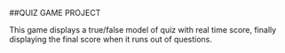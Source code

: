 ##QUIZ GAME PROJECT

This game displays a true/false model of quiz with real time score, finally displaying the final score when it runs out of questions.

